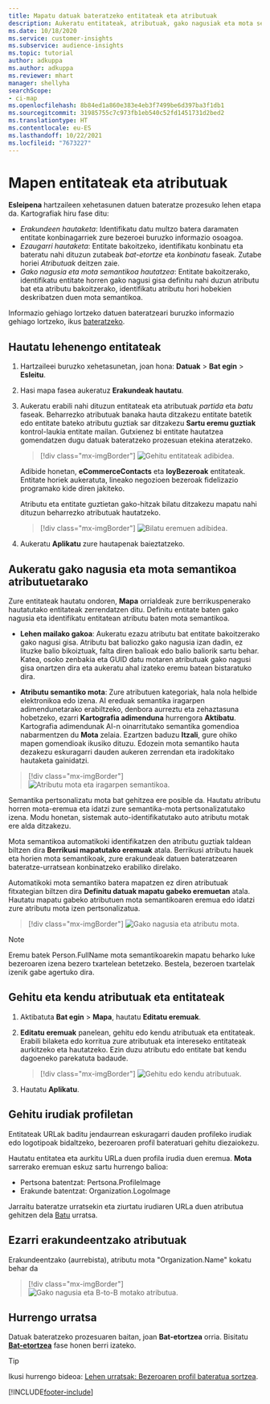 ```yaml
---
title: Mapatu datuak bateratzeko entitateak eta atributuak
description: Aukeratu entitateak, atributuak, gako nagusiak eta mota semantikoak datuak bezeroaren profil bateratura mapatzeko.
ms.date: 10/18/2020
ms.service: customer-insights
ms.subservice: audience-insights
ms.topic: tutorial
author: adkuppa
ms.author: adkuppa
ms.reviewer: mhart
manager: shellyha
searchScope:
- ci-map
ms.openlocfilehash: 8b84ed1a860e383e4eb3f7499be6d397ba3f1db1
ms.sourcegitcommit: 31985755c7c973fb1eb540c52fd1451731d2bed2
ms.translationtype: HT
ms.contentlocale: eu-ES
ms.lasthandoff: 10/22/2021
ms.locfileid: "7673227"
---
```

# <a name="map-entities-and-attributes"></a>Mapen entitateak eta atributuak

**Esleipena** hartzaileen xehetasunen datuen bateratze prozesuko lehen etapa da. Kartografiak hiru fase ditu:

- *Erakundeen hautaketa*: Identifikatu datu multzo batera daramaten entitate konbinagarriek zure bezeroei buruzko informazio osoagoa.
- *Ezaugarri hautaketa*: Entitate bakoitzeko, identifikatu konbinatu eta bateratu nahi dituzun zutabeak *bat-etortze* eta *konbinatu* faseak. Zutabe horiei *Atributuak* deitzen zaie.
- *Gako nagusia eta mota semantikoa hautatzea*: Entitate bakoitzerako, identifikatu entitate horren gako nagusi gisa definitu nahi duzun atributu bat eta atributu bakoitzerako, identifikatu atributu hori hobekien deskribatzen duen mota semantikoa.

Informazio gehiago lortzeko datuen bateratzeari buruzko informazio gehiago lortzeko, ikus [bateratzeko](data-unification.md).

## <a name="select-the-first-entities"></a>Hautatu lehenengo entitateak

1. Hartzaileei buruzko xehetasunetan, joan hona: **Datuak** > **Bat egin** > **Esleitu**.

2. Hasi mapa fasea aukeratuz **Erakundeak hautatu**.

3. Aukeratu erabili nahi dituzun entitateak eta atributuak *partida* eta *batu* faseak. Beharrezko atributuak banaka hauta ditzakezu entitate batetik edo entitate bateko atributu guztiak sar ditzakezu **Sartu eremu guztiak** kontrol-laukia entitate mailan. Gutxienez bi entitate hautatzea gomendatzen dugu datuak bateratzeko prozesuan etekina ateratzeko.

   > [!div class="mx-imgBorder"]
   > ![Gehitu entitateak adibidea.](media/data-manager-configure-map-add-entities-example.png "Gehitu entitateak adibidea")

   Adibide honetan, **eCommerceContacts** eta **loyBezeroak** entitateak. Entitate horiek aukeratuta, lineako negozioen bezeroak fidelizazio programako kide diren jakiteko.
   
   Atributu eta entitate guztietan gako-hitzak bilatu ditzakezu mapatu nahi dituzun beharrezko atributuak hautatzeko.
   
     > [!div class="mx-imgBorder"]
   > ![Bilatu eremuen adibidea.](media/data-manager-configure-map-search-fields-example.png "Bilatu eremuen adibidea")

4. Aukeratu **Aplikatu** zure hautapenak baieztatzeko.

## <a name="select-primary-key-and-semantic-type-for-attributes"></a>Aukeratu gako nagusia eta mota semantikoa atributuetarako

Zure entitateak hautatu ondoren, **Mapa** orrialdeak zure berrikuspenerako hautatutako entitateak zerrendatzen ditu. Definitu entitate baten gako nagusia eta identifikatu entitatean atributu baten mota semantikoa.

- **Lehen mailako gakoa**: Aukeratu ezazu atributu bat entitate bakoitzerako gako nagusi gisa. Atributu bat baliozko gako nagusia izan dadin, ez lituzke balio bikoiztuak, falta diren balioak edo balio baliorik sartu behar. Katea, osoko zenbakia eta GUID datu motaren atributuak gako nagusi gisa onartzen dira eta aukeratu ahal izateko eremu batean bistaratuko dira.

- **Atributu semantiko mota**: Zure atributuen kategoriak, hala nola helbide elektronikoa edo izena. AI ereduak semantika iragarpen adimendunetarako erabiltzeko, denbora aurreztu eta zehaztasuna hobetzeko, ezarri **Kartografia adimenduna** hurrengora **Aktibatu**. Kartografia adimendunak AI-n oinarritutako semantika gomendioa nabarmentzen du **Mota** zelaia. Ezartzen baduzu **Itzali**, gure ohiko mapen gomendioak ikusiko dituzu. Edozein mota semantiko hauta dezakezu eskuragarri dauden aukeren zerrendan eta iradokitako hautaketa gainidatzi.

> [!div class="mx-imgBorder"]
> ![Atributu mota eta iragarpen semantikoa.](media/data-manager-configure-map-add-attributes-semantic-prediction.png "Atributu mota eta iragarpen semantikoa")

Semantika pertsonalizatu mota bat gehitzea ere posible da. Hautatu atributu horren mota-eremua eta idatzi zure semantika-mota pertsonalizatutako izena. Modu honetan, sistemak auto-identifikatutako auto atributu motak ere alda ditzakezu.

Mota semantikoa automatikoki identifikatzen den atributu guztiak taldean biltzen dira **Berrikusi mapatutako eremuak** atala. Berrikusi atributu hauek eta horien mota semantikoak, zure erakundeak datuen bateratzearen bateratze-urratsean konbinatzeko erabiliko direlako.

Automatikoki mota semantiko batera mapatzen ez diren atributuak fitxategian biltzen dira **Definitu datuak mapatu gabeko eremuetan** atala. Hautatu mapatu gabeko atributuen mota semantikoaren eremua edo idatzi zure atributu mota izen pertsonalizatua.

> [!div class="mx-imgBorder"]
> ![Gako nagusia eta atributu mota.](media/data-manager-configure-map-add-attributes.png "Gako nagusia eta atributu mota")

> [!NOTE]
> Eremu batek Person.FullName mota semantikoarekin mapatu beharko luke bezeroaren izena bezero txartelean betetzeko. Bestela, bezeroen txartelak izenik gabe agertuko dira. 

## <a name="add-and-remove-attributes-and-entities"></a>Gehitu eta kendu atributuak eta entitateak

1. Aktibatuta **Bat egin** > **Mapa**, hautatu **Editatu eremuak**.

2. **Editatu eremuak** panelean, gehitu edo kendu atributuak eta entitateak. Erabili bilaketa edo korritua zure atributuak eta intereseko entitateak aurkitzeko eta hautatzeko. Ezin duzu atributu edo entitate bat kendu dagoeneko parekatuta badaude.

   > [!div class="mx-imgBorder"]
   > ![Gehitu edo kendu atributuak.](media/configure-data-map-edit.png "Gehitu edo kendu atributuak")

3. Hautatu **Aplikatu**.

## <a name="add-images-to-profiles"></a>Gehitu irudiak profiletan

Entitateak URLak baditu jendaurrean eskuragarri dauden profileko irudiak edo logotipoak bidaltzeko, bezeroaren profil bateratuari gehitu diezaiokezu.

Hautatu entitatea eta aurkitu URLa duen profila irudia duen eremua. **Mota** sarrerako eremuan eskuz sartu hurrengo balioa: 
- Pertsona batentzat: Pertsona.ProfileImage
- Erakunde batentzat: Organization.LogoImage

Jarraitu bateratze urratsekin eta ziurtatu irudiaren URLa duen atributua gehitzen dela [Batu](merge-entities.md) urratsa.

## <a name="set-attributes-for-organizations"></a>Ezarri erakundeentzako atributuak

Erakundeentzako (aurrebista), atributu mota "Organization.Name" kokatu behar da
> [!div class="mx-imgBorder"]
> ![Gako nagusia eta B-to-B motako atributua.](media/configure-data-map-edit-b2b.png "Gako nagusia eta B-to-B motako atributua")

## <a name="next-step"></a>Hurrengo urratsa

Datuak bateratzeko prozesuaren baitan, joan **Bat-etortzea** orria. Bisitatu [**Bat-etortzea**](match-entities.md) fase honen berri izateko.

> [!TIP]
> Ikusi hurrengo bideoa: [Lehen urratsak: Bezeroaren profil bateratua sortzea](https://youtu.be/oBfGEhucAxs).


[!INCLUDE[footer-include](../includes/footer-banner.md)]